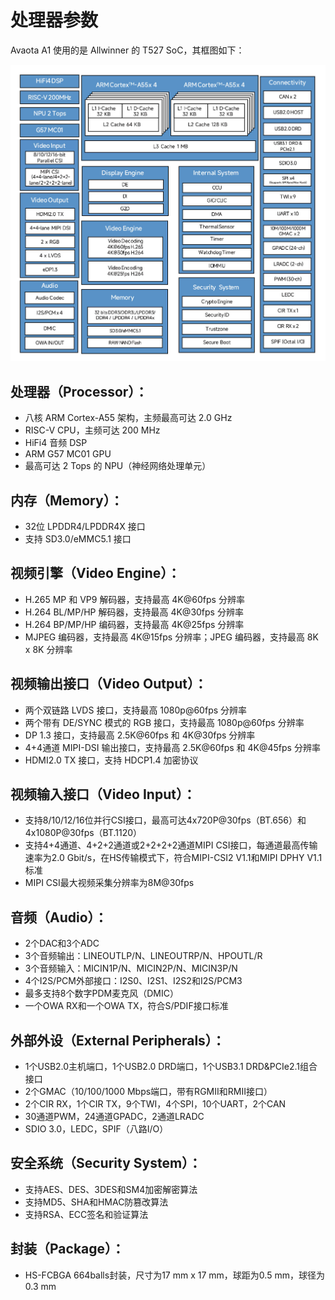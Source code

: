 # 处理器参数

Avaota A1 使用的是 Allwinner 的 T527 SoC，其框图如下：

![300793077-131a2982-c605-46f6-91cf-57d117b9a614](assets/post/soc-info/300793077-131a2982-c605-46f6-91cf-57d117b9a614.png)

## 处理器（Processor）：

- 八核 ARM Cortex-A55 架构，主频最高可达 2.0 GHz
- RISC-V CPU，主频可达 200 MHz
- HiFi4 音频 DSP
- ARM G57 MC01 GPU
- 最高可达 2 Tops 的 NPU（神经网络处理单元）

## 内存（Memory）：

- 32位 LPDDR4/LPDDR4X 接口
- 支持 SD3.0/eMMC5.1 接口

## 视频引擎（Video Engine）：

- H.265 MP 和 VP9 解码器，支持最高 4K@60fps 分辨率
- H.264 BL/MP/HP 解码器，支持最高 4K@30fps 分辨率
- H.264 BP/MP/HP 编码器，支持最高 4K@25fps 分辨率
- MJPEG 编码器，支持最高 4K@15fps 分辨率；JPEG 编码器，支持最高 8K x 8K 分辨率

## 视频输出接口（Video Output）：

- 两个双链路 LVDS 接口，支持最高 1080p@60fps 分辨率
- 两个带有 DE/SYNC 模式的 RGB 接口，支持最高 1080p@60fps 分辨率
- DP 1.3 接口，支持最高 2.5K@60fps 和 4K@30fps 分辨率
- 4+4通道 MIPI-DSI 输出接口，支持最高 2.5K@60fps 和 4K@45fps 分辨率
- HDMI2.0 TX 接口，支持 HDCP1.4 加密协议

## 视频输入接口（Video Input）：

- 支持8/10/12/16位并行CSI接口，最高可达4x720P@30fps（BT.656）和4x1080P@30fps（BT.1120）
- 支持4+4通道、4+2+2通道或2+2+2+2通道MIPI CSI接口，每通道最高传输速率为2.0 Gbit/s，在HS传输模式下，符合MIPI-CSI2 V1.1和MIPI DPHY V1.1标准
- MIPI CSI最大视频采集分辨率为8M@30fps

## 音频（Audio）：

- 2个DAC和3个ADC
- 3个音频输出：LINEOUTLP/N、LINEOUTRP/N、HPOUTL/R
- 3个音频输入：MICIN1P/N、MICIN2P/N、MICIN3P/N
- 4个I2S/PCM外部接口：I2S0、I2S1、I2S2和I2S/PCM3
- 最多支持8个数字PDM麦克风（DMIC）
- 一个OWA RX和一个OWA TX，符合S/PDIF接口标准

## 外部外设（External Peripherals）：

- 1个USB2.0主机端口，1个USB2.0 DRD端口，1个USB3.1 DRD&PCIe2.1组合接口
- 2个GMAC（10/100/1000 Mbps端口，带有RGMII和RMII接口）
- 2个CIR RX，1个CIR TX，9个TWI，4个SPI，10个UART，2个CAN
- 30通道PWM，24通道GPADC，2通道LRADC
- SDIO 3.0，LEDC，SPIF（八路I/O）

## 安全系统（Security System）：

- 支持AES、DES、3DES和SM4加密解密算法
- 支持MD5、SHA和HMAC防篡改算法
- 支持RSA、ECC签名和验证算法

## 封装（Package）：

- HS-FCBGA 664balls封装，尺寸为17 mm x 17 mm，球距为0.5 mm，球径为0.3 mm